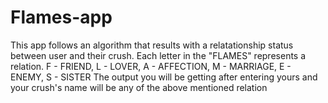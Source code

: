 # Flames-app

This app follows an algorithm that results with a relatationship status between user and their crush.
Each letter in the "FLAMES" represents a relation.
F - FRIEND,
L - LOVER,
A - AFFECTION,
M - MARRIAGE,
E - ENEMY,
S - SISTER
The output you will be getting after entering yours and your crush's name will be any of the above mentioned relation
